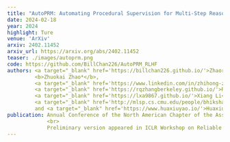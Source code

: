 ```yaml
---
title: "AutoPRM: Automating Procedural Supervision for Multi-Step Reasoning via Controllable Question Decomposition"
date: 2024-02-18
year: 2024
highlight: Ture
venue: 'ArXiv'
arxiv: 2402.11452
arxiv_url: https://arxiv.org/abs/2402.11452
teaser: ./images/autoprm.png
code: https://github.com/BillChan226/AutoPRM_RLHF
authors: <a target="_blank" href='https://billchan226.github.io/'>Zhaorun Chen*</a>,
         <b>Zhuokai Zhao*</b>,
         <a target="_blank" href='https://www.linkedin.com/in/zhihong-zhu-a40a33217/?originalSubdomain=cn'>Zhihong Zhu*</a>,
         <a target="_blank" href='https://rqzhangberkeley.github.io/'>Ruiqi Zhang</a>,
         <a target="_blank" href='https://lxa9867.github.io/'>Xiang Li</a>,
         <a target="_blank" href='http://mlsp.cs.cmu.edu/people/bhiksha/'>Bhiksha Raj</a>,
         and <a target="_blank" href='https://www.huaxiuyao.io/'>Huaxiu Yao</a>
publication: Annual Conference of the North American Chapter of the Association for Computational Linguistics (<b>NAACL</b>), 2024
             <br>
             Preliminary version appeared in ICLR Workshop on Reliable and Responsible Foundation Models
---
```

